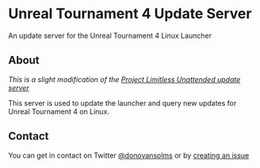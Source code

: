 # Unreal Tournament 4 Update Server

An update server for the Unreal Tournament 4 Linux Launcher

## About

*This is a slight modification of the [Project Limitless Unattended update server](https://github.com/ProjectLimitless/UnattendedServer)*

This server is used to update the launcher and query new updates for Unreal
Tournament 4 on Linux.

## Contact

You can get in contact on Twitter
[@donovansolms](https://twitter.com/donovansolms) or by [creating an issue](https://github.com/donovansolms/ut4-updater/issues/new)
